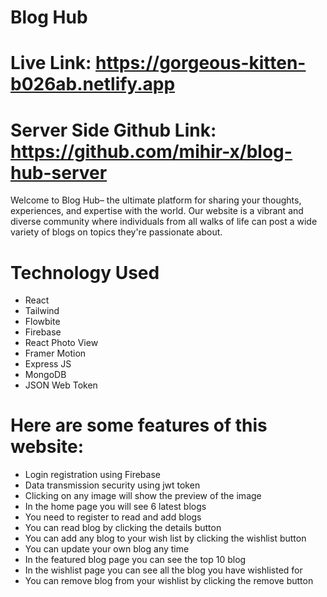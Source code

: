 # Blog Hub
# Live Link: https://gorgeous-kitten-b026ab.netlify.app
# Server Side Github Link: https://github.com/mihir-x/blog-hub-server

Welcome to Blog Hub– the ultimate platform for sharing your thoughts, experiences, and expertise with the world. Our website is a vibrant and diverse community where individuals from all walks of life can post a wide variety of blogs on topics they're passionate about.

# Technology Used

- React
- Tailwind
- Flowbite
- Firebase
- React Photo View
- Framer Motion
- Express JS
- MongoDB
- JSON Web Token


# Here are some features of this website:

- Login registration using Firebase
- Data transmission security using jwt token
- Clicking on any image will show the preview of the image
- In the home page you will see 6 latest blogs
- You need to register to read and add blogs
- You can read blog by clicking the details button
- You can add any blog to your wish list by clicking the wishlist button
- You can update your own blog any time
- In the featured blog page you can see the top 10 blog
- In the wishlist page you can see all the blog you have wishlisted for
- You can remove blog from your wishlist by clicking the remove button
